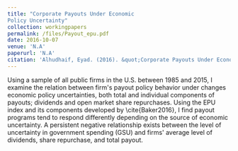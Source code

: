 ```yaml
---
title: "Corporate Payouts Under Economic
Policy Uncertainty"
collection: workingpapers
permalink: /files/Payout_epu.pdf
date: 2016-10-07
venue: 'N.A'
paperurl: 'N.A'
citation: 'Alhudhaif, Eyad. (2016). &quot;Corporate Payouts Under Economic Policy Uncertainty&quot;. <i>Working Paper</i>.'
---
```

Using a sample of all public firms in the U.S. between 1985 and 2015, I examine the relation between firm's payout policy behavior under changes economic policy uncertainties, both total and individual components of payouts; dividends and open market share repurchases. Using the EPU index and its components developed by \cite{Baker2016}, I find payout programs tend to respond differently depending on the source of economic uncertainty. A persistent negative relationship exists between the level of uncertainty in government spending (GSU) and firms' average level of dividends, share repurchase, and total payout.

